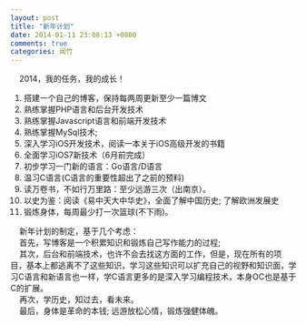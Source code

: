 ```yaml
---
layout: post
title: "新年计划"
date: 2014-01-11 23:08:13 +0800
comments: true
categories: 闻竹
---
```


     2014，我的任务，我的成长！


1. 搭建一个自己的博客，保持每两周更新至少一篇博文
2. 熟练掌握PHP语言和后台开发技术
3. 熟练掌握Javascript语言和前端开发技术
4. 熟练掌握MySql技术;
5. 深入学习iOS开发技术，阅读一本关于iOS高级开发的书籍
6. 全面学习iOS7新技术（6月前完成）
7. 初步学习一门新的语言：Go语言/D语言
8. 温习C语言(C语言的重要性超出了之前的预料)
8. 读万卷书，不如行万里路：至少远游三次（出南京）。
9. 以史为鉴：阅读《易中天大中华史》，全面了解中国历史; 了解欧洲发展史
10. 锻炼身体，每周最少打一次篮球(不下雨)。

    新年计划的制定，基于几个考虑：  
    首先，写博客是一个积累知识和锻炼自己写作能力的过程;  
    其次，后台和前端技术，也许不会去找这方面的工作，但是，现在所有的项目，基本上都逃离不了这些知识，学习这些知识可以扩充自己的视野和知识面，学习C语言和新语言也一样，学C语言更多的是深入学习编程技术，本身OC也是基于C的扩展。    
    再次，学历史，知过去，看未来。  
    最后，身体是革命的本钱; 远游放松心情，锻炼强健体魄。
    
    
    
